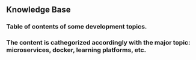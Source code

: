 ## Knowledge Base

### Table of contents of some development topics. 

### The content is cathegorized accordingly with the major topic: microservices, docker, learning platforms, etc. 


